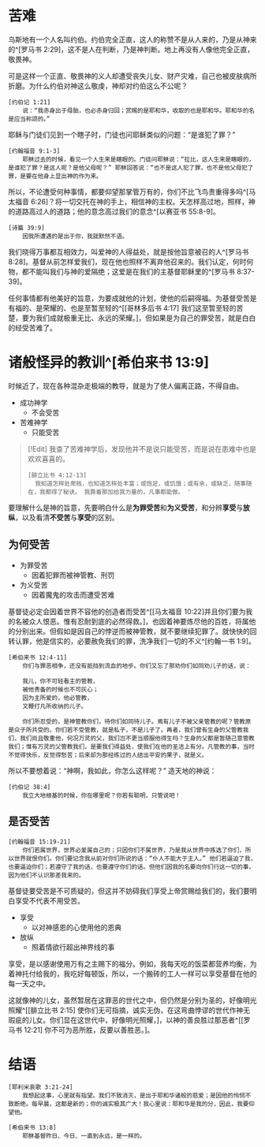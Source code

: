 # 苦难

乌斯地有一个人名叫约伯。约伯完全正直，这人的称赞不是从人来的，乃是从神来的^[罗马书 2:29]，这不是人在判断，乃是神判断。地上再没有人像他完全正直，敬畏神。

可是这样一个正直、敬畏神的义人却遭受丧失儿女、财产灾难，自己也被皮肤病所折磨。为什么约伯对神这么敬虔，神却对约伯这么不公呢？

	[约伯记 1:21]
		说：“我赤身出于母胎，也必赤身归回；赏赐的是耶和华，收取的也是耶和华。耶和华的名是应当称颂的。”

耶稣与门徒们见到一个瞎子时，门徒也问耶稣类似的问题：“是谁犯了罪？”

	[约翰福音 9:1-3]
		耶稣过去的时候，看见一个人生来是瞎眼的。门徒问耶稣说：“拉比，这人生来是瞎眼的，是谁犯了罪？是这人呢？是他父母呢？” 耶稣回答说：“也不是这人犯了罪，也不是他父母犯了罪，是要在他身上显出神的作为来。

所以，不论遭受何种事情，都要仰望那掌管万有的，你们不比飞鸟贵重得多吗^[马太福音 6:26]？将一切交托在神的手上，相信神的主权。天怎样高过地，照样，神的道路高过人的道路；他的意念高过我们的意念^[以赛亚书 55:8-9]。

	[诗篇 39:9]
		因我所遭遇的是出于你，我就默然不语。

我们晓得万事都互相效力，叫爱神的人得益处，就是按他旨意被召的人^[罗马书 8:28]。基督从前怎样爱我们，现在他也照样不离弃他召来的。我们认定，何时何物，都不能叫我们与神的爱隔绝；这爱是在我们的主基督耶稣里的^[罗马书 8:37-39]。

任何事情都有他美好的旨意，为要成就他的计划，使他的后嗣得福。为基督受苦是有福的、是荣耀的、也是至暂至轻的^[[哥林多后书 4:17] 我们这至暂至轻的苦楚，要为我们成就极重无比、永远的荣耀。]，但如果是为自己的罪受苦，就是白白的经受苦难了。

# 诸般怪异的教训^[希伯来书 13:9]

时候近了，现在各种混杂走极端的教导，就是为了使人偏离正路，不得自由。

- 成功神学
	- 不会受苦
- 苦难神学
	- 只能受苦

> [!Edit]
> 我查了苦难神学后，发现他并不是说只能受苦，而是说在患难中也是欢欢喜喜的。
> ```
>[腓立比书 4:12-13]
>	我知道怎样处卑贱，也知道怎样处丰富；或饱足，或饥饿；或有余，或缺乏，随事随在，我都得了秘诀。 我靠着那加给我力量的，凡事都能做。 '
> ```

要理解什么是神的旨意，先要明白什么是**为罪受苦**和**为义受苦**，和分辨**享受**与**放纵**，以及看清**不受苦**与**享受**的区别。

## 为何受苦

- 为罪受苦
	- 因着犯罪而被神管教、刑罚
- 为义受苦
	- 因着魔鬼的攻击而遭受苦难

基督徒必定会因着世界不容他的创造者而受苦^[[马太福音 10:22]并且你们要为我的名被众人恨恶。惟有忍耐到底的必然得救。]，也因着神要炼尽他的百姓，将属他的分别出来。但假如是因自己的悖逆而被神管教，就不要继续犯罪了。就快快的回转认罪，他是信实的，必要赦免我们的罪，洗净我们一切的不义^[约翰一书 1:9]。

	[希伯来书 12:4-11]
		你们与罪恶相争，还没有抵挡到流血的地步。你们又忘了那劝你们如同劝儿子的话，说：
	
		我儿，你不可轻看主的管教，
		被他责备的时候也不可灰心；
		因为主所爱的，他必管教，
		又鞭打凡所收纳的儿子。
		
		你们所忍受的，是神管教你们，待你们如同待儿子。焉有儿子不被父亲管教的呢？管教原是众子所共受的。你们若不受管教，就是私子，不是儿子了。再者，我们曾有生身的父管教我们，我们尚且敬重他，何况万灵的父，我们岂不更当顺服他得生吗？生身的父都是暂随己意管教我们；惟有万灵的父管教我们，是要我们得益处，使我们在他的圣洁上有分。凡管教的事，当时不觉得快乐，反觉得愁苦；后来却为那经练过的人结出平安的果子，就是义。

所以不要想着说：“神啊，我如此，你怎么这样呢？” 造天地的神说：

	[约伯记 38:4]
		我立大地根基的时候，你在哪里呢？你若有聪明，只管说吧！

## 是否受苦

	[约翰福音 15:19-21]
		你们若属世界，世界必爱属自己的；只因你们不属世界，乃是我从世界中拣选了你们，所以世界就恨你们。你们要记念我从前对你们所说的话：“仆人不能大于主人。” 他们若逼迫了我，也要逼迫你们；若遵守了我的话，也要遵守你们的话。但他们因我的名要向你们行这一切的事，因为他们不认识那差我来的。

基督徒要受苦是不可质疑的，但这并不妨碍我们享受上帝赏赐给我们的，我们要明白享受不代表不用受苦。

- 享受
	- 以对神感恩的心使用他的恩典
- 放纵
	- 照着情欲行超出神界线的事

享受，是以感谢使用万有之主赐下的福分。例如，我每天吃的饭菜都营养均衡，为着神托付给我的，我吃好每顿饭，所以，一个搬砖的工人一样可以享受基督在他的每一天之中。

这就像神的儿女，虽然暂居在这罪恶的世代之中，但仍然是分别为圣的，好像明光照耀^[[腓立比书 2:15] 使你们无可指摘，诚实无伪，在这弯曲悖谬的世代作神无瑕疵的儿女。你们显在这世代中，好像明光照耀，]，以神的善良胜过那恶者^[[罗马书 12:21] 你不可为恶所胜，反要以善胜恶。]。

# 结语

	[耶利米哀歌 3:21-24]
		我想起这事，心里就有指望。我们不致消灭，是出于耶和华诸般的慈爱；是因他的怜悯不致断绝。每早晨，这都是新的；你的诚实极其广大！我心里说：耶和华是我的分，因此，我要仰望他。

	[希伯来书 13:8]
		耶稣基督昨日、今日、一直到永远，是一样的。
